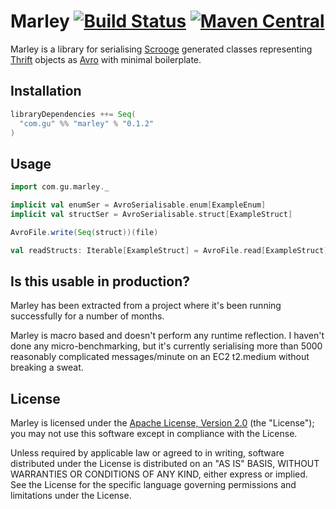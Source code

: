 Marley [![Build Status](https://travis-ci.org/guardian/marley.svg?branch=master)](https://travis-ci.org/guardian/marley) [![Maven Central](https://maven-badges.herokuapp.com/maven-central/com.gu/marley_2.11/badge.svg)](https://maven-badges.herokuapp.com/maven-central/com.gu/marley_2.11)
======

Marley is a library for serialising [Scrooge](https://twitter.github.io/scrooge/) generated classes representing 
[Thrift](http://thrift.apache.org/) objects as [Avro](https://avro.apache.org/) with minimal boilerplate.

Installation
------------

```scala
libraryDependencies ++= Seq(
  "com.gu" %% "marley" % "0.1.2"
)
``` 

Usage
-----

```scala
import com.gu.marley._

implicit val enumSer = AvroSerialisable.enum[ExampleEnum]
implicit val structSer = AvroSerialisable.struct[ExampleStruct]

AvroFile.write(Seq(struct))(file)

val readStructs: Iterable[ExampleStruct] = AvroFile.read[ExampleStruct](file)
```

Is this usable in production?
-----------------------------

Marley has been extracted from a project where it's been running successfully for a number of months.

Marley is macro based and doesn't perform any runtime reflection. I haven't 
done any micro-benchmarking, but it's currently serialising more than 5000 
reasonably complicated messages/minute on an EC2 t2.medium without breaking 
a sweat.

License
-------

Marley is licensed under the [Apache License, Version 2.0](http://www.apache.org/licenses/LICENSE-2.0) (the "License"); 
you may not use this software except in compliance with the License.

Unless required by applicable law or agreed to in writing, software distributed under the License is distributed on an 
"AS IS" BASIS, WITHOUT WARRANTIES OR CONDITIONS OF ANY KIND, either express or implied. See the License for the specific 
language governing permissions and limitations under the License.

